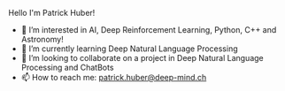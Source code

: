 Hello I'm Patrick Huber! 
- 👀 I’m interested in AI, Deep Reinforcement Learning, Python, C++ and Astronomy!
- 🌱 I’m currently learning Deep Natural Language Processing
- 💞️ I’m looking to collaborate on a project in Deep Natural Language Processing and ChatBots
- 📫 How to reach me: patrick.huber@deep-mind.ch

<!---
patrickhuber555/patrickhuber555 is a ✨ special ✨ repository because its `README.md` (this file) appears on your GitHub profile.
You can click the Preview link to take a look at your changes.
--->
